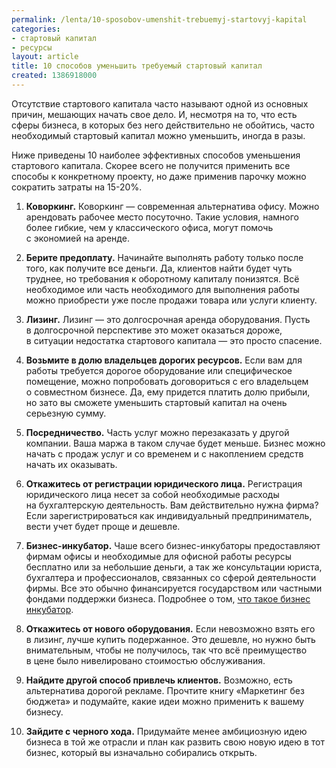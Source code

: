 ```yaml
---
permalink: /lenta/10-sposobov-umenshit-trebuemyj-startovyj-kapital
categories:
- стартовый капитал
- ресурсы
layout: article
title: 10 способов уменьшить требуемый стартовый капитал
created: 1386918000
---
```

Отсутствие стартового капитала часто называют одной из основных причин, мешающих начать свое дело. И, несмотря на то, что есть сферы бизнеса, в которых без него действительно не обойтись, часто необходимый стартовый капитал можно уменьшить, иногда в разы.

Ниже приведены 10 наиболее эффективных способов уменьшения стартового капитала. Скорее всего не получится применить все способы к конкретному проекту, но даже применив парочку можно сократить затраты на 15-20%.

1) **Коворкинг.** Коворкинг — современная альтернатива офису. Можно арендовать рабочее место посуточно. Такие условия, намного более гибкие, чем у классического офиса, могут помочь с экономией на аренде.

2) **Берите предоплату.** Начинайте выполнять работу только после того, как получите все деньги. Да, клиентов найти будет чуть труднее, но требования к оборотному капиталу понизятся. Всё необходимое или часть необходимого для выполнения работы можно приобрести уже после продажи товара или услуги клиенту.

3) **Лизинг.** Лизинг — это долгосрочная аренда оборудования. Пусть в долгосрочной перспективе это может оказаться дороже, в ситуации недостатка стартового капитала — это просто спасение.

4) **Возьмите в долю владельцев дорогих ресурсов.** Если вам для работы требуется дорогое оборудование или специфическое помещение, можно попробовать договориться с его владельцем о совместном бизнесе. Да, ему придется платить долю прибыли, но зато вы сможете уменьшить стартовый капитал на очень серьезную сумму.

5) **Посредничество.** Часть услуг можно перезаказать у другой компании. Ваша маржа в таком случае будет меньше. Бизнес можно начать с продаж услуг и со временем и с накоплением средств начать их оказывать.

6) **Откажитесь от регистрации юридического лица.** Регистрация юридического лица несет за собой необходимые расходы на бухгалтерскую деятельность. Вам действительно нужна фирма? Если зарегистрироваться как индивидуальный предприниматель, вести учет будет проще и дешевле.

7) **Бизнес-инкубатор.** Чаше всего бизнес-инкубаторы предоставляют фирмам офисы и необходимые для офисной работы ресурсы бесплатно или за небольшие деньги, а так же консультации юриста, бухгалтера и профессионалов, связанных со сферой деятельности фирмы. Все это обычно финансируется государством или частными фондами поддержки бизнеса. Подробнее о том, [что такое бизнес инкубатор][_ _].

8) **Откажитесь от нового оборудования.** Если невозможно взять его в лизинг, лучше купить подержанное. Это дешевле, но нужно быть внимательным, чтобы не получилось, так что всё преимущество в цене было нивелировано стоимостью обслуживания.

9) **Найдите другой способ привлечь клиентов.** Возможно, есть альтернатива дорогой рекламе. Прочтите книгу «Маркетинг без бюджета» и подумайте, какие идеи можно применить к вашему бизнесу.

10) **Зайдите с черного хода.** Придумайте менее амбициозную идею бизнеса в той же отрасли и план как развить свою новую идею в тот бизнес, который вы изначально собирались открыть.


[_ _]: http://business101.ru/blog/chto-takoe-biznes-inkubator
